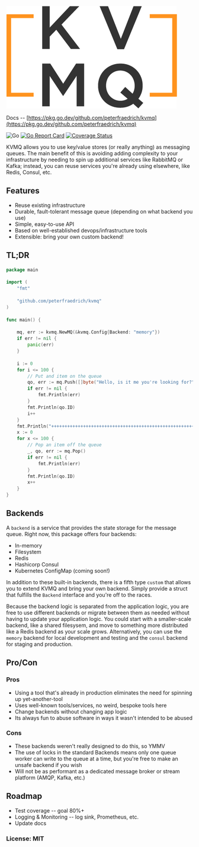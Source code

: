 ![KVMQ](docs/kvmq_logo.png)

Docs -- [https://pkg.go.dev/github.com/peterfraedrich/kvmq](https://pkg.go.dev/github.com/peterfraedrich/kvmq)

![Go](https://github.com/peterfraedrich/kvmq/workflows/Go/badge.svg)
[![Go Report Card](https://goreportcard.com/badge/github.com/peterfraedrich/kvmq)](https://goreportcard.com/report/github.com/peterfraedrich/kvmq)
[![Coverage Status](https://coveralls.io/repos/github/peterfraedrich/kvmq/badge.svg?branch=master)](https://coveralls.io/github/peterfraedrich/kvmq?branch=master)

KVMQ allows you to use key/value stores (or really anything) as messaging queues. The main benefit of this is avoiding adding complexity to your infrastructure by needing to spin up additional services like RabbitMQ or Kafka; instead, you can reuse services you're already using elsewhere, like Redis, Consul, etc.

## Features
* Reuse existing infrastructure
* Durable, fault-tolerant message queue (depending on what backend you use)
* Simple, easy-to-use API
* Based on well-established devops/infrastructure tools
* Extensible: bring your own custom backend!

## TL;DR

```go
package main

import (
	"fmt"

	"github.com/peterfraedrich/kvmq"
)

func main() {

	mq, err := kvmq.NewMQ(&kvmq.Config{Backend: "memory"})
	if err != nil {
		panic(err)
	}

	i := 0
	for i <= 100 {
		// Put and item on the queue
		qo, err := mq.Push([]byte("Hello, is it me you're looking for?"))
		if err != nil {
			fmt.Println(err)
		}
		fmt.Println(qo.ID)
		i++
	}
	fmt.Println("++++++++++++++++++++++++++++++++++++++++++++++++++++++")
	x := 0
	for x <= 100 {
		// Pop an item off the queue
		_, qo, err := mq.Pop()
		if err != nil {
			fmt.Println(err)
		}
		fmt.Println(qo.ID)
		x++
	}
}
```

## Backends
A `backend` is a service that provides the state storage for the message queue. Right now, this package offers four backends:
* In-memory
* Filesystem
* Redis
* Hashicorp Consul
* Kubernetes ConfigMap (coming soon!)

In addition to these built-in backends, there is a fifth type `custom` that allows you to extend KVMQ and bring your own backend. Simply provide a struct that fulfills the `Backend` interface and you're off to the races.

Because the backend logic is separated from the application logic, you are free to use different backends or migrate between them as needed without having to update your application logic. You could start with a smaller-scale backend, like a shared filesysem, and move to something more distributed like a Redis backend as your scale grows. Alternatively, you can use the `memory` backend for local development and testing and the `consul` backend for staging and production.

## Pro/Con

### Pros
* Using a tool that's already in production eliminates the need for spinning up yet-another-tool
* Uses well-known tools/services, no weird, bespoke tools here
* Change backends without changing app logic
* Its always fun to abuse software in ways it wasn't intended to be abused

### Cons
* These backends weren't really designed to do this, so YMMV
* The use of locks in the standard Backends means only one queue worker can write to the queue at a time, but you're free to make an unsafe backend if you wish
* Will not be as performant as a dedicated message broker or stream platform (AMQP, Kafka, etc.)

## Roadmap
* Test coverage -- goal 80%+
* Logging & Monitoring -- log sink, Prometheus, etc.
* Update docs

### License: MIT
